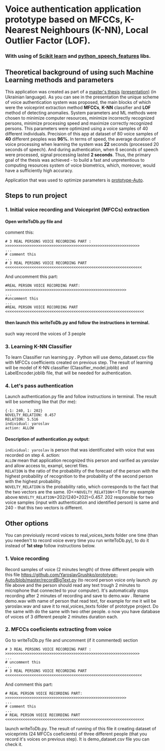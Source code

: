 # Voice authentication application prototype based on MFCCs, K-Nearest Neighbours (K-NN), Local Outlier Factor (LOF). 
### With using of [Scikit learn](https://scikit-learn.org/stable/) and [python_speech_features](https://python-speech-features.readthedocs.io/en/latest/) libs.
## Theoretical background of using such Machine Learning methods and parameters 
This application was created as part of a [master's thesis](https://ela.kpi.ua/handle/123456789/32176) [(presentation)](http://mmsa.kpi.ua/sites/default/files/abstracts/2019_m_sai_grushko_y_uk_presentation.pdf) (in Ukrainian language). As you can see in the presentation the unique scheme of voice authentication system was proposed, the main blocks of which were the voiceprint extraction method **MFCCs**, **K-NN** classifier and **LOF** method of detecting anomalies. System parameters and ML methods were chosen to minimize computer resources, minimize incorrectly recognized persons, minimize processing speed and maximize correctly recognized persons. This parameters were optimized using a voice samples of 40 different individuals. Precision of this app at dataset of 80 voice samples of **40** different peoples was **96%.** 
In terms of speed, the average duration of voice processing when learning the system was **22** seconds (processed 20 seconds of speech). And during authentication, when 6 seconds of speech were processed, signal processing lasted **2 seconds**.
Thus, the primary goal of the thesis was achieved - to build a fast and unpretentious to computing resources system of voice biometrics, which, moreover, would have a sufficiently high accuracy.

Application that was used to optimize parameters is [prototype-Auto](https://github.com/YaroslavGrushko/prototype-Auto).  
  
## Steps to run project
### 1. Initial voice recording and Voiceprint (MFCCs) extraction   
#### Open writeToDb.py file and
comment this: 
```
# 3 REAL PERSONS VOICE RECORDING PART : >>>>>>>>>>>>>>>>>>>>>>>>>>>>>>>>>>>>>>>>>>>>>>>>>>>>>>>>>>>>>  
...  
# comment this  
...  
# 3 REAL PERSONS VOICE RECORDING PART  <<<<<<<<<<<<<<<<<<<<<<<<<<<<<<<<<<<<<<<<<<<<<<<<<<<<<<<<<<<<<<   
```
And uncomment this part:  
```
#REAL PERSON VOICE RECORDING PART: >>>>>>>>>>>>>>>>>>>>>>>>>>>>>>>>>>>>>>>>>>>>>>>>>>>>>>>  
...  
#uncomment this  
...  
#REAL PERSON VOICE RECORDING PART <<<<<<<<<<<<<<<<<<<<<<<<<<<<<<<<<<<<<<<<<<<<<<<<<<<<<<<<<<<<<<<   
```
#### then launch this writeToDb.py and follow the instructions in terminal. 
such way record the voices of 3 people  
  
### 3. Learning K-NN Classifier   
To learn Classifier run learning.py . Python will use demo_dataset.csv file with MFCCs coefficients created on previous step. The result of learning will be model of K-NN classifier (Classifier_model.joblib) and LabelEncoder.joblib file, that will be  needed for authentication.  
  
### 4. Let's pass authentication 
Launch authentication.py file and follow instructions in terminal. The result will be something like that (for me):  
```
{-1: 240, 1: 202}  
NOVELTY_RELATION: 0.457  
RELATION: 5.516  
individual: yaroslav  
action: ALLOW
```
#### Description of authentication.py output:
```individual: yaroslav``` is person that was identificated with voice that was recorded on step 4. action:   
```ALLOW``` mean that application recognized this person and varified as yaroslav and allow access to, exampl, secret files.    
```RELATION``` is the ratio of the probability of the forecast of the person with the highest probability of recognition to the probability of the second person with the highest probability.  
```NOVELTY_RELATION``` is the probability ratio, which corresponds to the fact that the two vectors are the same. (0<=```NOVELTY_RELATION```<=1)  For my example above ```NOVELTY_RELATION```=202/(240+202)=0.457. 202 responsible for two voice samples (input with authentication and identified person) is same and 240 - that this two vectors is different.

## Other options
You can previoiusly record voices to real_voices_texts folder one time (than you needen't to record voice every time you run writeToDb.py), to do it  instead of **1st step** follow instructions below.  
### 1. Voice recording  
Record samples of voice (2 minutes length) of three different people with this file https://github.com/YaroslavGrushko/prototype-Auto/blob/master/recordBigText.py
(to record person voice only launch .py file above and the person should read any text trough 2 minutes to microphone that connected to your computer). It's automatically stops recording after 2 minutes of recording and save to demo.wav . Rename demo.wav with name of person that read text, for example for me it will be yaroslav.wav and save it to real_voices_texts folder of prototype project. Do the same with do the same with two other people. 
o now you have database of voices of 3 different people 2 minutes duration each.  
### 2. MFCCs coeficients extracting from voice  
Go to writeToDb.py file and uncomment (if it commented) section    
```  
# 3 REAL PERSONS VOICE RECORDING PART : >>>>>>>>>>>>>>>>>>>>>>>>>>>>>>>>>>>>>>>>>>>>>>>>>>>>>>>>>>>>>  
...  
# uncomment this  
...  
# 3 REAL PERSONS VOICE RECORDING PART  <<<<<<<<<<<<<<<<<<<<<<<<<<<<<<<<<<<<<<<<<<<<<<<<<<<<<<<<<<<<<<  
``` 
And comment this part: 
```
# REAL PERSON VOICE RECORDING PART: >>>>>>>>>>>>>>>>>>>>>>>>>>>>>>>>>>>>>>>>>>>>>>>>>>>>>>>  
...  
# comment this  
...  
# REAL PERSON VOICE RECORDING PART <<<<<<<<<<<<<<<<<<<<<<<<<<<<<<<<<<<<<<<<<<<<<<<<<<<<<<<<<<<<<<<  
```  
launch writeToDb.py. The result of running of this file it creating dataset of voiceprints (24 MFCCs coeficients) of three different people (that you record it's voices on previous step). It is demo_dataset.csv file you can check it. 
